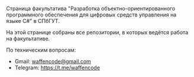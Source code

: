 Страница факультатива "Разработка объектно-ориентированного программного обеспечения для цифровых средств управления на языке C#" в СПбГУТ.

На этой странице собраны все репозитории, в которых ведётся работа на факультативе.

По техническим вопросам: 
* Gmail: waffencode@gmail.com
* Telegram: https://t.me/waffencode

